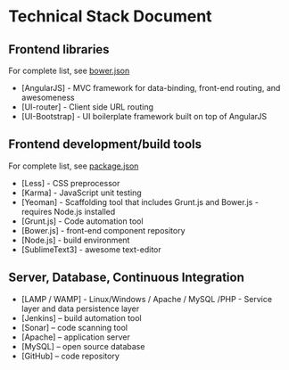 # Technical Stack Document

## Frontend libraries 
For complete list, see [bower.json](../bower.json)

*	[AngularJS] - MVC framework for data-binding, front-end routing, and awesomeness
*	[UI-router] - Client side URL routing
*	[UI-Bootstrap] - UI boilerplate framework built on top of AngularJS

## Frontend development/build tools
For complete list, see [package.json](../package.json)
*	[Less] - CSS preprocessor
*	[Karma] - JavaScript unit testing
*	[Yeoman] - Scaffolding tool that includes Grunt.js and Bower.js - requires Node.js installed
*	[Grunt.js] - Code automation tool
*	[Bower.js] - front-end component repository
*	[Node.js] - build environment
*	[SublimeText3] - awesome text-editor

## Server, Database, Continuous Integration
*	[LAMP / WAMP] - Linux/Windows / Apache / MySQL /PHP - Service layer and data persistence layer
*	[Jenkins] – build automation tool
*	[Sonar] – code scanning tool
*	[Apache] – application server
*	[MySQL] – open source database
*	[GitHub] – code repository
